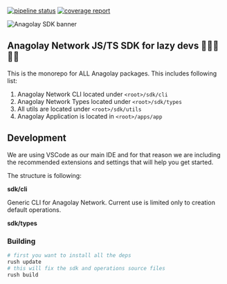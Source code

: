 [![pipeline status](https://gitlab.com/anagolay/anagolay-js/badges/main/pipeline.svg)](https://gitlab.com/anagolay/anagolay-js/-/commits/main)
[![coverage report](https://gitlab.com/anagolay/anagolay-js/badges/main/coverage.svg?job=test-and-build)](https://gitlab.com/anagolay/anagolay-js/-/commits/main)

![Anagolay SDK banner](https://macula.kelp.digital/ipfs/bafybeih6hpvgetxd5uer6jv3ys3xtoyfrlk2x7okqmm6d4ci7dthigyvzm)

## Anagolay Network JS/TS SDK for lazy devs 👩‍💻🚀👨‍💻

This is the monorepo for ALL Anagolay packages. This includes following list:

1. Anagolay Network CLI located under `<root>/sdk/cli`
2. Anagolay Network Types located under `<root>/sdk/types`
3. All utils are located under `<root>/sdk/utils`
4. Anagolay Application is located in `<root>/apps/app`

## Development

We are using VSCode as our main IDE and for that reason we are including the recommended extensions and settings that will help you get started. 

The structure is following:

**sdk/cli**

Generic CLI for Anagolay Network. Current use is limited only to creation default operations.

**sdk/types**

### Building 

```sh
# first you want to install all the deps
rush update
# this will fix the sdk and operations source files
rush build
```
